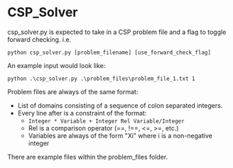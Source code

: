 # CSP_Solver

csp_solver.py is expected to take in a CSP problem file and a flag to toggle forward checking. i.e.

`python csp_solver.py [problem_filename] [use_forward_check_flag]`

An example input would look like:

`python .\csp_solver.py .\problem_files\problem_file_1.txt 1`

Problem files are always of the same format:
- List of domains consisting of a sequence of colon separated integers.
- Every line after is a constraint of the format:
  - `Integer * Variable + Integer Rel Variable/Integer`
  - Rel is a comparison operator (==, !==, <=, >=, etc.)
  - Variables are always of the form "Xi" where i is a non-negative integer
    
There are example files within the problem_files folder.
